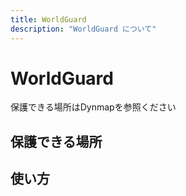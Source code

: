 ```yaml
---
title: WorldGuard
description: "WorldGuard について"
---
```


# WorldGuard
保護できる場所はDynmapを参照ください
## 保護できる場所

## 使い方

